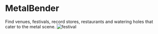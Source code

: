 # MetalBender
Find venues, festivals, record stores, restaurants and watering holes that cater to the metal scene.
![festival](https://user-images.githubusercontent.com/32503258/213064121-be9febab-4624-4d18-b03f-16800e60a2c2.png)

